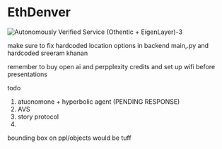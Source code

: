 # EthDenver


![Autonomously Verified Service (Othentic + EigenLayer)-3](https://github.com/user-attachments/assets/14603b79-e95f-4c67-b6c5-bc9609e9d557)


make sure to fix hardcoded location options in backend main,.py and hardcoded sreeram khanan


remember to buy open ai and perpplexity credits and set up wifi before presentations



todo
1) atuonomone + hyperbolic agent (PENDING RESPONSE)
2) AVS
3) story protocol
4) 


bounding box on ppl/objects would be tuff